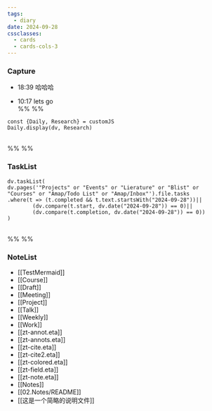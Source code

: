 ```yaml
---
tags:
  - diary
date: 2024-09-28
cssclasses:
  - cards
  - cards-cols-3
---
```

### Capture    

- 18:39 哈哈哈

- 10:17 lets go
<br>%% %%
```dataviewjs
const {Daily, Research} = customJS
Daily.display(dv, Research)
```
<br>%% %%
### TaskList 
```dataviewjs
dv.taskList(
dv.pages('"Projects" or "Events" or "Lierature" or "Blist" or "Courses" or "Amap/Todo List" or "Amap/Inbox"').file.tasks
.where(t => (t.completed && t.text.startsWith("2024-09-28"))||
		(dv.compare(t.start, dv.date("2024-09-28")) == 0)||
		(dv.compare(t.completion, dv.date("2024-09-28")) == 0))
)
```
<br>%% %%
### NoteList
- [[TestMermaid]]
- [[Course]]
- [[Draft]]
- [[Meeting]]
- [[Project]]
- [[Talk]]
- [[Weekly]]
- [[Work]]
- [[zt-annot.eta]]
- [[zt-annots.eta]]
- [[zt-cite.eta]]
- [[zt-cite2.eta]]
- [[zt-colored.eta]]
- [[zt-field.eta]]
- [[zt-note.eta]]
- [[Notes]]
- [[02.Notes/README]]
- [[这是一个简略的说明文件]]

